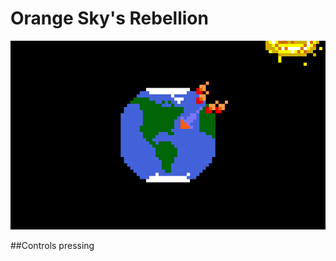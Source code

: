 # Orange Sky's Rebellion

![alt text](https://raw.githubusercontent.com/kccjay/OrangeSkys_Rebellion/master/assets/images/splash-6.png "Logo Title Text 1")

##Controls 
pressing 
